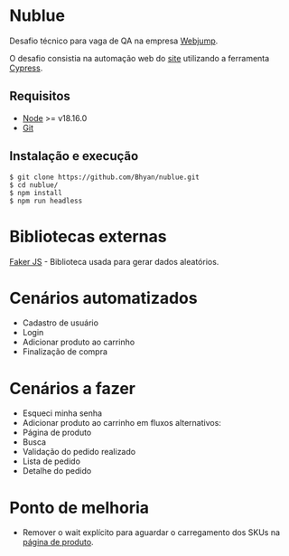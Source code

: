 # Nublue
Desafio técnico para vaga de QA na empresa [Webjump](https://webjump.ai/).

O desafio consistia na automação web do [site](https://magento2-demo.magebit.com/) utilizando a ferramenta [Cypress](https://www.cypress.io/).

## Requisitos
- [Node](https://nodejs.org) >= v18.16.0
- [Git](https://git-scm.com/)

## Instalação e execução
```
$ git clone https://github.com/Bhyan/nublue.git
$ cd nublue/
$ npm install
$ npm run headless
```

# Bibliotecas externas
[Faker JS](https://fakerjs.dev/) - Biblioteca usada para gerar dados aleatórios.

# Cenários automatizados
- Cadastro de usuário
- Login
- Adicionar produto ao carrinho
- Finalização de compra

# Cenários a fazer
- Esqueci minha senha
- Adicionar produto ao carrinho em fluxos alternativos:
- Página de produto
- Busca
- Validação do pedido realizado
- Lista de pedido
- Detalhe do pedido

# Ponto de melhoria
- Remover o wait explícito para aguardar o carregamento dos SKUs na [página de produto](https://github.com/Bhyan/nublue/blob/main/cypress/support/page/product.js#L9).

